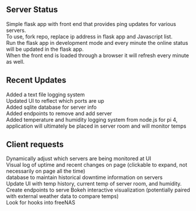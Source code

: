 ## Server Status

Simple flask app with front end that provides ping updates for various servers.
<br />
To use, fork repo, replace ip address in flask app and Javascript list.
<br />
Run the flask app in development mode and every minute the online status will be updated in the flask app.
<br />
When the front end is loaded through a browser it will refresh every minute as well.
<br />

## Recent Updates

Added a text file logging system <br/>
Updated UI to reflect which ports are up <br/>
Added sqlite database for server info <br/>
Added endpoints to remove and add server <br/>
Added temperature and humidity logging system from node.js for pi 4, application will ultimately be placed in server room and will monitor temps <br/>

## Client requests

Dynamically adjust which servers are being monitored at UI
<br />
Visual log of uptime and recent changes on page (clickable to expand, not necessarily on page all the time)
<br />
database to maintain historical downtime information on servers
<br />
Update UI with temp history, current temp of server room, and humidity. Create endpoints to serve Bokeh interactive visualization (potentially paired with external weather data to compare temps)
<br />
Look for hooks into freeNAS
